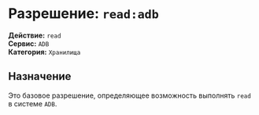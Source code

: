 # Разрешение: `read:adb`

**Действие:** `read`  
**Сервис:** `ADB`  
**Категория:** `Хранилища`

## Назначение
Это базовое разрешение, определяющее возможность выполнять `read` в системе `ADB`.
